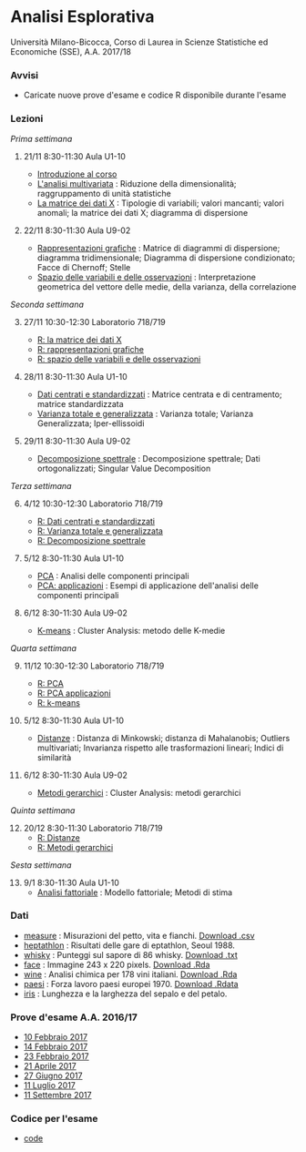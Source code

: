 # Analisi Esplorativa

Università Milano-Bicocca, Corso di Laurea in Scienze Statistiche ed Economiche (SSE), A.A. 2017/18

### Avvisi

* Caricate nuove prove d'esame e codice R disponibile durante l'esame

### Lezioni

*Prima settimana*

1. 21/11 8:30-11:30 Aula U1-10 
    + [Introduzione al corso](https://github.com/aldosolari/AE/blob/master/slides/0_intro.pdf)
    + [L'analisi multivariata](https://github.com/aldosolari/AE/blob/master/slides/1_multi.pdf) : Riduzione della dimensionalità; raggruppamento di unità statistiche
    + [La matrice dei dati X](https://github.com/aldosolari/AE/blob/master/slides/2_dati.pdf) : Tipologie di variabili; valori mancanti; valori anomali; la matrice dei dati X; diagramma di dispersione

    
2. 22/11 8:30-11:30 Aula U9-02
    + [Rappresentazioni grafiche](https://github.com/aldosolari/AE/blob/master/slides/3_rapgraf.pdf) : Matrice di diagrammi di dispersione; diagramma tridimensionale; Diagramma di dispersione condizionato; Facce di Chernoff; Stelle
    + [Spazio delle variabili e delle osservazioni](https://github.com/aldosolari/AE/blob/master/slides/4_spazi.pdf) : Interpretazione geometrica del vettore delle medie, della varianza, della correlazione

    

*Seconda settimana*

3. 27/11 10:30-12:30 Laboratorio 718/719 
    + [R: la matrice dei dati X](https://github.com/aldosolari/AE/blob/master/code/2_dati.pdf)
    + [R: rappresentazioni grafiche](https://github.com/aldosolari/AE/blob/master/code/3_rapgraf.pdf)
    + [R: spazio delle variabili e delle osservazioni](https://github.com/aldosolari/AE/blob/master/code/4_spazi.pdf)


4. 28/11 8:30-11:30 Aula U1-10
    + [Dati centrati e standardizzati](https://github.com/aldosolari/AE/blob/master/slides/5_fmatr.pdf) : Matrice centrata e di centramento; matrice standardizzata
    + [Varianza totale e generalizzata](https://github.com/aldosolari/AE/blob/master/slides/6_varianze.pdf) : Varianza totale; Varianza Generalizzata; Iper-ellissoidi

5. 29/11 8:30-11:30 Aula U9-02
    + [Decomposizione spettrale](https://github.com/aldosolari/AE/blob/master/slides/7_spectral.pdf) : Decomposizione spettrale; Dati ortogonalizzati; Singular Value Decomposition



*Terza settimana*

6. 4/12 10:30-12:30 Laboratorio 718/719 
    + [R: Dati centrati e standardizzati](https://github.com/aldosolari/AE/blob/master/code/5_fmatr.pdf)
    + [R: Varianza totale e generalizzata](https://github.com/aldosolari/AE/blob/master/code/6_varianze.pdf)
    + [R: Decomposizione spettrale](https://github.com/aldosolari/AE/blob/master/code/7_spectral.pdf)
    
7. 5/12 8:30-11:30 Aula U1-10
    + [PCA](https://github.com/aldosolari/AE/blob/master/slides/8_pca.pdf) : Analisi delle componenti principali
    + [PCA: applicazioni](https://github.com/aldosolari/AE/blob/master/slides/9_pca2.pdf) : Esempi di applicazione dell'analisi delle componenti principali
    
8. 6/12 8:30-11:30 Aula U9-02
	+ [K-means](https://github.com/aldosolari/AE/blob/master/slides/10_kmeans.pdf) : Cluster Analysis: metodo delle K-medie
    
*Quarta settimana*

9. 11/12 10:30-12:30 Laboratorio 718/719 
    + [R: PCA](https://github.com/aldosolari/AE/blob/master/code/8_pca.pdf)
    + [R: PCA applicazioni](https://github.com/aldosolari/AE/blob/master/code/9_pca2.pdf)
    + [R: k-means](https://github.com/aldosolari/AE/blob/master/code/10_kmeans.pdf)
    
10. 5/12 8:30-11:30 Aula U1-10
    + [Distanze](https://github.com/aldosolari/AE/blob/master/slides/11_dist.pdf) : Distanza di Minkowski; distanza di Mahalanobis; Outliers multivariati; Invarianza rispetto alle trasformazioni lineari; Indici di similarità
    
11. 6/12 8:30-11:30 Aula U9-02
	+ [Metodi gerarchici](https://github.com/aldosolari/AE/blob/master/slides/12_hclust.pdf) : Cluster Analysis: metodi gerarchici
    
    
*Quinta settimana*

12. 20/12 8:30-11:30 Laboratorio 718/719 
    + [R: Distanze](https://github.com/aldosolari/AE/blob/master/code/11_dist.pdf)
    + [R: Metodi gerarchici](https://github.com/aldosolari/AE/blob/master/code/12_hclust.pdf)

*Sesta settimana*

13. 9/1 8:30-11:30 Aula U1-10
	+ [Analisi fattoriale](https://github.com/aldosolari/AE/blob/master/slides/13_fact.pdf) : Modello fattoriale; Metodi di stima
    
    
### Dati

  + [measure](https://github.com/aldosolari/AE/blob/master/data/measure/measure.pdf) : Misurazioni del petto, vita e fianchi. [Download .csv](https://github.com/aldosolari/AE/blob/master/data/measure/measure.csv)
  + [heptathlon](https://github.com/aldosolari/AE/blob/master/data/heptathlon/heptathlon.pdf) : Risultati delle gare di eptathlon, Seoul 1988.
  + [whisky](https://github.com/aldosolari/AE/blob/master/data/whisky/whisky.pdf) : Punteggi sul sapore di 86 whisky. [Download .txt](https://github.com/aldosolari/AE/blob/master/data/whisky/whisky.txt)
  + [face](https://github.com/aldosolari/AE/blob/master/data/face/face.pdf) : Immagine 243 x 220 pixels. [Download .Rda](https://github.com/aldosolari/AE/blob/master/data/face/face.Rda)
  + [wine](https://github.com/aldosolari/AE/blob/master/data/wine/wine.pdf) : Analisi chimica per 178 vini italiani. [Download .Rda](https://github.com/aldosolari/AE/blob/master/data/wine/wine.Rdata)
  + [paesi](https://github.com/aldosolari/AE/blob/master/data/paesi/paesi.pdf) : Forza lavoro paesi europei 1970. [Download .Rdata](https://github.com/aldosolari/AE/blob/master/data/paesi/paesi.Rdata)
  + [iris](https://github.com/aldosolari/AE/blob/master/data/iris/iris.pdf) : Lunghezza e la larghezza del sepalo e del petalo.
  

### Prove d'esame A.A. 2016/17
  + [10 Febbraio 2017](https://github.com/aldosolari/AE/blob/master/esami/testo_AE100217.pdf)
  + [14 Febbraio 2017](https://github.com/aldosolari/AE/blob/master/esami/testo_AE140217.pdf)
  + [23 Febbraio 2017](https://github.com/aldosolari/AE/blob/master/esami/testo_AE230217.pdf)
  + [21 Aprile 2017](https://github.com/aldosolari/AE/blob/master/esami/testo_AE210417.pdf)
  + [27 Giugno 2017](https://github.com/aldosolari/AE/blob/master/esami/testo_AE270617.pdf)
  + [11 Luglio 2017](https://github.com/aldosolari/AE/blob/master/esami/testo_AE110717.pdf)
  + [11 Settembre 2017](https://github.com/aldosolari/AE/blob/master/esami/testo_AE110917.pdf)


### Codice per l'esame

  + [code](https://github.com/aldosolari/AE/blob/master/esami/code.R)